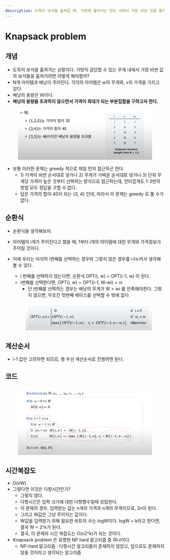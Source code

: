 ```yaml
---
description: 도둑이 보석을 훔쳐갈 때, 가방에 들어가는 한도 내에서 가장 비싼 것을 훔쳐가려면 어떻게 해야할까?
---
```


# Knapsack problem

## 개념

* 도둑이 보석을 훔쳐가는 상황이다. 가방이 감당할 수 있는 무게 내에서 가장 비싼 값의 보석들을 훔쳐가려면 어떻게 해야할까?&#x20;
* N개 아이템과 배낭이 주어진다. 각각의 아이템은 w의 무게와, v의 가격을 가지고 있다.&#x20;
* 배낭의 용량은 W이다.
* **배낭의 용량을 초과하지 않으면서 가격이 최대가 되는 부분집합을 구하고자 한다.**&#x20;

<figure><img src="../../../.gitbook/assets/image (12) (5).png" alt=""><figcaption></figcaption></figure>

* 보통 이러한 문제는 greedy 적으로 제일 먼저 접근하곤 한다.&#x20;
  * 1\) 가격이 비싼 순서대로 넣거나 2) 무게가 가벼운 순서대로 넣거나 3) 단위 무게당 가격이 높은 것부터 선택하는 방식으로 접근하는데, 안타깝게도 1-3번의 방법 모두 정답을 구할 수 없다.&#x20;
  * 답은 가격의 합이 40이 되는 {3, 4} 인데, 따라서 이 문제는 greedy 로 풀 수가 없다.&#x20;

## 순환식

* 순환식을 생각해보자.&#x20;
* 아이템이 i개가 주어진다고 했을 때, 1부터 i개의 아이템에 대한 무게와 가격정보가 주어질 것이다.&#x20;
*   이때 우리는 마지막 i번째를 선택하는 경우와 그렇지 않은 경우를 나누어서 생각해볼 수 있다.&#x20;

    * i 번째를 선택하지 않는다면, 순환식 OPT(i, w) = OPT(i-1, w) 이 된다.&#x20;
    * i번째를 선택한다면, OPT(i, w) = OPT(i-1, W-wi) + vi&#x20;
      * 단 i번째를 선택하는 경우는 배낭의 무게가 W >  wi 를 만족해야한다. 그렇지 않으면, 무조건 첫번째 케이스를 선택할 수 밖에 없다.&#x20;

    <figure><img src="../../../.gitbook/assets/image (25) (1).png" alt=""><figcaption></figcaption></figure>



## 계산순서

* i-1 값만 고려하면 되므로, 행 우선 계산순서로 진행하면 된다. &#x20;

## 코드&#x20;

<figure><img src="../../../.gitbook/assets/image (6) (3).png" alt=""><figcaption></figcaption></figure>



## 시간복잡도

* O(nW)
* 그렇다면 이것은 다항시간인가?&#x20;
  * 그렇지 않다.&#x20;
  * 다항시간은 입력 크기에 대한 다항함수일때 성립한다.&#x20;
  * 이 문제의 경우, 입력받는 값는 n개의 가격과 n개의 무게이므로, 2n이 된다.&#x20;
  * 그리고 W값은 그냥 주어지는 값이다.&#x20;
  * W값을 입력받기 위해 필요한 비트의 수는 logW이다. logW = k라고 한다면, 결국 W = 2^k가 된다.&#x20;
  * 결국, 이 문제의 시간 복잡도는 O(n2^k)가 되는 것이다.&#x20;
* Knapsack problem 은 유명한 NP hard 알고리즘 중 하나이다.&#x20;
  * NP-hard 알고리즘 : 다항시간 알고리즘이 존재하지 않았고, 앞으로도 존재하지 않을 것이라고 생각되는 알고리즘

